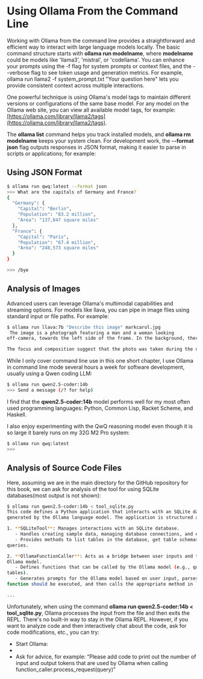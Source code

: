 # Using Ollama From the Command Line

Working with Ollama from the command line provides a straightforward and efficient way to interact with large language models locally. The basic command structure starts with **ollama run modelname**, where **modelname** could be models like 'llama3’, 'mistral', or 'codellama'. You can enhance your prompts using the -f flag for system prompts or context files, and the --verbose flag to see token usage and generation metrics. For example, ollama run llama2 -f system_prompt.txt "Your question here" lets you provide consistent context across multiple interactions.

One powerful technique is using Ollama's model tags to maintain different versions or configurations of the same base model. For any model on the Ollama web site, you can view all available model tags, for example: [https://ollama.com/library/llama2/tags](https://ollama.com/library/llama2/tags).

The **ollama list** command helps you track installed models, and **ollama rm modelname** keeps your system clean. For development work, the **--format json** flag outputs responses in JSON format, making it easier to parse in scripts or applications; for example:

## Using JSON Format

```bash
$ ollama run qwq:latest --format json
>>> What are the capitals of Germany and France?
{ 
  "Germany": {
    "Capital": "Berlin",
    "Population": "83.2 million",
    "Area": "137,847 square miles"
  },
  "France": {
    "Capital": "Paris",
    "Population": "67.4 million",
    "Area": "248,573 square miles"
  }
}

>>> /bye
```


## Analysis of Images

Advanced users can leverage Ollama's multimodal capabilities and streaming options. For models like llava, you can pipe in image files using standard input or file paths. For example:

```bash
$ ollama run llava:7b "Describe this image" markcarol.jpg
 The image is a photograph featuring a man and a woman looking 
off-camera, towards the left side of the frame. In the background, there are indistinct objects that give the impression of an outdoor setting, possibly on a patio or deck.

The focus and composition suggest that the photo was taken during the day in natural light. 
```

While I only cover command line use in this one short chapter, I use Ollama in command line mode several hours a week for software development, usually using a Qwen coding LLM:

```bash
$ ollama run qwen2.5-coder:14b
>>> Send a message (/? for help)
```

I find that the **qwen2.5-coder:14b** model performs well for my most often used programming languages: Python, Common Lisp, Racket Scheme, and Haskell.

I also enjoy experimenting with the QwQ reasoning model even though it is so large it barely runs on my 32G M2 Pro system:

```bash
$ ollama run qwq:latest       
>>>
```

## Analysis of Source Code Files

Here, assuming we are in the main directory for the GitHub repository for this book, we can ask for analysis of the tool for using SQLite databases(most output is not shown):

```bash
$ ollama run qwen2.5-coder:14b < tool_sqlite.py 
This code defines a Python application that interacts with an SQLite database using SQL queries 
generated by the Ollama language model. The application is structured around two main classes:

1. **SQLiteTool**: Manages interactions with an SQLite database.
   - Handles creating sample data, managing database connections, and executing SQL queries.
   - Provides methods to list tables in the database, get table schemas, and execute arbitrary SQL 
queries.

2. **OllamaFunctionCaller**: Acts as a bridge between user inputs and the SQLite database through the 
Ollama model.
   - Defines functions that can be called by the Ollama model (e.g., querying the database or listing 
tables).
   - Generates prompts for the Ollama model based on user input, parses the response to identify which 
function should be executed, and then calls the appropriate method in `SQLiteTool`.

...
```

Unfortunately, when using the command **ollama run qwen2.5-coder:14b < tool_sqlite.py**, Ollama processes the input from the file and then exits the REPL. There's no built-in way to stay in the Ollama REPL. However, if you want to analyze code and then interactively chat about the code, ask for code modifications, etc., you can try:

- Start Ollama: 
- <Paste the source code to tool_sqlite.py into Ollama REPL>
- Ask for advice, for example: “Please add code to print out the number of input and output tokens that are used by Ollama when calling function_caller.process_request(query)”


